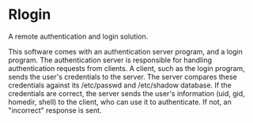 # Rlogin

A remote authentication and login solution.

This software comes with an authentication server program, and a login program. The authentication server is responsible for handling authentication requests from clients. A client, such as the login program, sends the user's credentials to the server. The server compares these credentials against its /etc/passwd and /etc/shadow database. If the credentials are correct, the server sends the user's information (uid, gid, homedir, shell) to the client, who can use it to authenticate. If not, an "incorrect" response is sent.